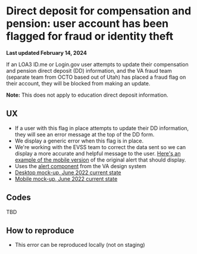 # Direct deposit for compensation and pension: user account has been flagged for fraud or identity theft

**Last updated February 14, 2024**

If an LOA3 ID.me or Login.gov user attempts to update their compensation and pension direct deposit (DD) information, and the VA fraud team (separate team from OCTO based out of Utah) has placed a fraud flag on their account, they will be blocked from making an update.

**Note:** This does not apply to education direct deposit information.

## UX
- If a user with this flag in place attempts to update their DD information, they will see an error message at the top of the DD form.
- We display a generic error when this flag is in place.  
- We're working with the EVSS team to correct the data sent so we can display a more accurate and helpful message to the user. [Here's an example of the mobile version](https://www.figma.com/file/CUR39JNnF2CS8SidGiWmYG/Profile---Direct-Deposit?type=design&node-id=30-3598&mode=design&t=JeBw2hRh9J5QSuL7-11) of the original alert that should display.
- Uses the [alert component](https://design.va.gov/components/alert) from the VA design system
- [Desktop mock-up, June 2022 current state](https://www.figma.com/file/CUR39JNnF2CS8SidGiWmYG/Profile---Direct-Deposit?type=design&node-id=30-3829&mode=design&t=JeBw2hRh9J5QSuL7-11)
- [Mobile mock-up, June 2022 current state](https://www.figma.com/file/CUR39JNnF2CS8SidGiWmYG/Profile---Direct-Deposit?type=design&node-id=0-184&mode=design&t=JeBw2hRh9J5QSuL7-11)

## Codes
TBD

## How to reproduce

- This error can be reproduced locally (not on staging)
